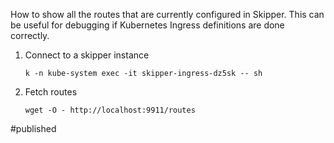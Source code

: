 How to show all the routes that are currently configured in Skipper.
This can be useful for debugging if Kubernetes Ingress definitions are done correctly.

1. Connect to a skipper instance
    ```
    k -n kube-system exec -it skipper-ingress-dz5sk -- sh
    ```
2. Fetch routes
    ```
    wget -O - http://localhost:9911/routes
    ```    
#published     